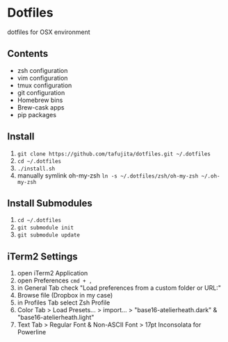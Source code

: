 # Dotfiles

dotfiles for OSX environment

## Contents

+ zsh configuration
+ vim configuration
+ tmux configuration
+ git configuration
+ Homebrew bins
+ Brew-cask apps
+ pip packages


## Install

1. `git clone https://github.com/tafujita/dotfiles.git ~/.dotfiles`
2. `cd ~/.dotfiles`
3. `./install.sh`
4. manually symlink oh-my-zsh `ln -s ~/.dotfiles/zsh/oh-my-zsh ~/.oh-my-zsh`
 

## Install Submodules

1. `cd ~/.dotfiles`
2. `git submodule init`
3. `git submodule update`


## iTerm2 Settings

1. open iTerm2 Application
2. open Preferences `cmd + ,`
3. in General Tab check "Load preferences from a custom folder or URL:"
4. Browse file (Dropbox in my case)
5. in Profiles Tab select Zsh Profile
6. Color Tab > Load Presets... > import... > "base16-atelierheath.dark" & "base16-atelierheath.light"
7. Text Tab > Regular Font & Non-ASCII Font > 17pt Inconsolata for Powerline
